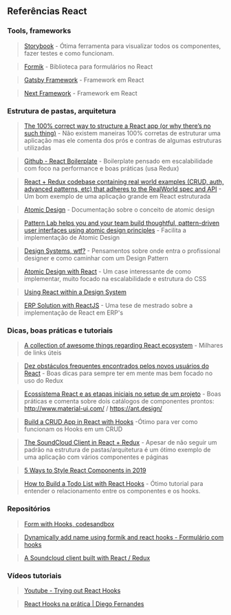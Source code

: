 ## Referências React

### Tools, frameworks
> [Storybook](https://github.com/storybooks/storybook) - Ótima ferramenta para visualizar todos os componentes, fazer testes e como funcionam. 

> [Formik](https://github.com/jaredpalmer/formik) - Biblioteca para formulários no React

> [Gatsby Framework](https://www.gatsbyjs.org/) - Framework em React

> [Next Framework](https://nextjs.org/) - Framework em React



### Estrutura de pastas, arquitetura
> [The 100% correct way to structure a React app (or why there’s no such thing)](https://hackernoon.com/the-100-correct-way-to-structure-a-react-app-or-why-theres-no-such-thing-3ede534ef1ed) - Não existem maneiras 100% corretas de estruturar uma aplicação mas ele comenta dos prós e contras de algumas estruturas utilizadas

> [Github - React Boilerplate](https://github.com/react-boilerplate/react-boilerplate) - Boilerplate pensado em escalabilidade com foco na performance e boas práticas (usa Redux)

> [React + Redux codebase containing real world examples (CRUD, auth, advanced patterns, etc) that adheres to the RealWorld spec and API](https://github.com/gothinkster/react-redux-realworld-example-app) - Um bom exemplo de uma aplicação grande em React estruturada

> [Atomic Design](http://bradfrost.com/blog/post/atomic-web-design/) - Documentação sobre o conceito de atomic design 

> [Pattern Lab helps you and your team build thoughtful, pattern-driven user interfaces using atomic design principles](https://patternlab.io/) - Facilita a implementação de Atomic Design

> [Design Systems, wtf?](https://medium.com/buildit/design-systems-wtf-42956f673250) - Pensamentos sobre onde entra o profissional designer e como caminhar com um Design Pattern

> [Atomic Design with React](https://cheesecakelabs.com/blog/atomic-design-react/) - Um case interessante de como implementar, muito focado na escalabilidade e estrutura do CSS

> [Using React within a Design System](https://medium.com/buildit/using-react-within-a-design-system-73d4bb0cc822)

> [ERP Solution with ReactJS](https://www.theseus.fi/bitstream/handle/10024/142559/Master_Thesis_Koppala_Jarno.pdf) - Uma tese de mestrado sobre a implementação de React em ERP's



### Dicas, boas práticas e tutoriais

> [A collection of awesome things regarding React ecosystem](https://github.com/enaqx/awesome-react) - Milhares de links úteis

> [Dez obstáculos frequentes encontrados pelos novos usuários do React](https://medium.com/nstech/dez-obst%C3%A1culos-frequentes-encontrados-pelos-novos-usu%C3%A1rios-do-react-d08c8de18e2e) - Boas dicas para sempre ter em mente mas bem focado no uso do Redux

> [Ecossistema React e as etapas iniciais no setup de um projeto](https://medium.com/nstech/ecossistema-react-as-etapas-iniciais-no-setup-de-um-projeto-bbb27f98b6c4) - Boas práticas e comenta sobre dois catálogos de componentes prontos: http://www.material-ui.com/ / https://ant.design/ 

> [Build a CRUD App in React with Hooks](https://www.taniarascia.com/crud-app-in-react-with-hooks/) -Ótimo para ver como funcionam os Hooks em um CRUD

> [The SoundCloud Client in React + Redux](https://www.robinwieruch.de/the-soundcloud-client-in-react-redux/) - Apesar de não seguir um padrão na estrutura de pastas/arquitetura é um ótimo exemplo de uma aplicação com vários componentes e páginas

> [5 Ways to Style React Components in 2019](https://blog.bitsrc.io/5-ways-to-style-react-components-in-2019-30f1ccc2b5b)

> [How to Build a Todo List with React Hooks](https://medium.freecodecamp.org/how-to-build-a-todo-list-with-react-hooks-ebaa4e3db3b) - Ótimo tutorial para entender o relacionamento entre os componentes e os hooks.



### Repositórios
> [Form with Hooks, codesandbox](https://codesandbox.io/s/ywo8rmk7zz?from-embed)

> [Dynamically add name using formik and react hooks - Formulário com hooks](https://codesandbox.io/s/oqv93roj66)

> [A Soundcloud client built with React / Redux](https://github.com/andrewngu/sound-redux)


### Vídeos tutoriais
> [Youtube - Trying out React Hooks](https://www.youtube.com/playlist?list=PLN3n1USn4xllL1OrVr-A4oq7SG-cS9MOQ)

> [React Hooks na prática | Diego Fernandes](https://www.youtube.com/watch?v=6WB16wZS61c&t=37s)
